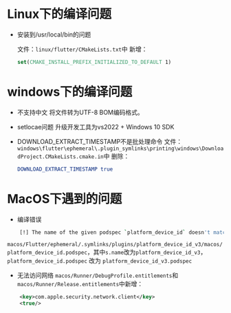 # Linux下的编译问题

- 安装到/usr/local/bin的问题

    文件：`linux/flutter/CMakeLists.txt`中
    新增：

    ```cmake
    set(CMAKE_INSTALL_PREFIX_INITIALIZED_TO_DEFAULT 1)
    ```



# windows下的编译问题
- 不支持中文
    将文件转为UTF-8 BOM编码格式。
- setlocae问题
    升级开发工具为vs2022 + Windows 10 SDK

- DOWNLOAD_EXTRACT_TIMESTAMP不是批处理命令
    文件：`windows\flutter\ephemeral\.plugin_symlinks\printing\windows\DownloadProject.CMakeLists.cmake.in`中
    删除：

    ```cmake
    DOWNLOAD_EXTRACT_TIMESTAMP true
    ```

# MacOS下遇到的问题
- 编译错误
```bash
    [!] The name of the given podspec `platform_device_id` doesn't match the expected one `platform_device_id_v3
```
`macos/Flutter/ephemeral/.symlinks/plugins/platform_device_id_v3/macos/platform_device_id.podspec`，其中`s.name`改为`platform_device_id_v3`，
`platform_device_id.podspec` 改为 `platform_device_id_v3.podspec`

- 无法访问网络
`macos/Runner/DebugProfile.entitlements`和 `macos/Runner/Release.entitlements`中新增：
```xml
	<key>com.apple.security.network.client</key>
	<true/>
```

